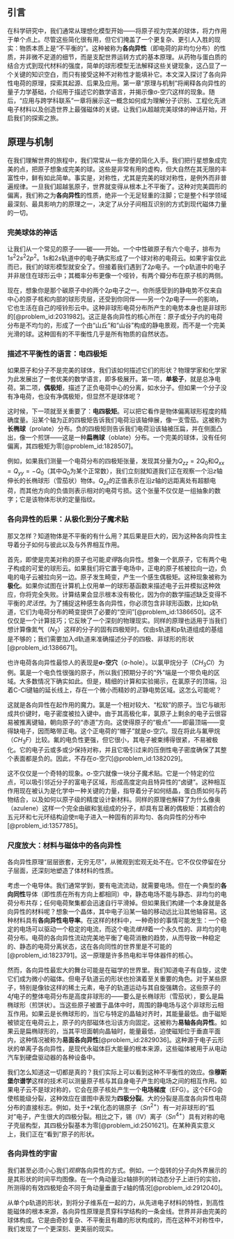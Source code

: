 ## 引言
在科学研究中，我们通常从理想化模型开始——将原子视为完美的球体，将力作用于单个点上。尽管这些简化很有用，但它们掩盖了一个更复杂、更引人入胜的现实：物质本质上是“不平衡的”。这种被称为**各向异性**（即电荷的非均匀分布）的性质，并非微不足道的细节，而是支配世界运转方式的基本原理。从药物与蛋白质的结合方式到现代材料的强度，简单的球形模型无法解释这些关键现象，这凸显了一个关键的知识空白，而只有接受这种不对称性才能填补它。本文深入探讨了各向异性电荷的原理，探索其起源、后果及应用。第一章“原理与机制”将阐释各向异性的量子力学基础，介绍用于描述它的数学语言，并揭示像σ-空穴这样的现象。随后，“应用与跨学科联系”一章将展示这一概念如何成为理解分子识别、工程化先进电子材料以及创造世界上最强磁体的关键。让我们从超越完美球体的神话开始，开启我们的探索之旅。

## 原理与机制

在我们理解世界的旅程中，我们常常从一些方便的简化入手。我们把行星想象成完美的点，把原子想象成完美的球。这些是非常有用的虚构，但大自然在其无限的丰富性中，鲜有如此简单。事实是，对称性，尤其是完美的球对称性，是例外而非普遍规律。一旦我们超越氢原子，世界就变得从根本上不平衡了。这种对完美圆形的偏离，我们称之为**各向异性**的性质，绝非一个无足轻重的注脚；它是整个科学领域最深刻、最具影响力的原理之一，决定了从分子间相互识别的方式到现代磁体力量的一切。

### 完美球体的神话

让我们从一个常见的原子——碳——开始。一个中性碳原子有六个电子，排布为 $1s^2 2s^2 2p^2$。$1s$和$2s$轨道中的电子确实形成了一个球对称的电荷云。如果宇宙仅此而已，我们的球形模型就安全了。但接着我们遇到了$2p$电子。一个p轨道中的电子并非居住在球形云中；其概率分布更像一个哑铃，有两个瓣分布在原子核的两侧。

现在，想象你是那个碳原子中的两个$2p$电子之一。你所感受到的静电势不仅来自中心的原子核和内部的球形壳层，还受到你同伴——另一个$2p$电子——的影响，它也生活在自己的哑铃形云中。这种非球形电荷分布所产生的电势本身也是非球形的[@problem_id:2031982]。这正是各向异性的核心所在：原子或分子内的电荷分布是不均匀的，形成了一个由“山丘”和“山谷”构成的静电景观，而不是一个完美光滑的球。这种固有的不平衡性几乎是所有物质的自然状态。

### 描述不平衡性的语言：电四极矩

如果原子和分子不是完美的球体，我们该如何描述它们的形状？物理学家和化学家为此发展出了一套优美的数学语言，即多极展开。第一项，**单极子**，就是总净电荷。第二项，**偶极矩**，描述了正负电荷中心的分离，如水分子。但如果一个分子没有净电荷，也没有净偶极矩，但显然不是球体呢？

这时候，下一项就至关重要了：**电四极矩**。可以把它看作是物体偏离球形程度的精确度量。沿某个轴为正的四极矩告诉我们电荷沿该轴伸展，像一支雪茄。这被称为**长椭球**（prolate）分布。负的四极矩则告诉我们电荷沿该轴被压扁，并在侧面凸出，像一个煎饼——这是一种**扁椭球**（oblate）分布。一个完美的球体，没有任何偏离，其四极矩为零[@problem_id:1828507]。

例如，如果我们测量一个电荷分布的四极矩张量，发现其分量为$Q_{zz} = 2Q_0$和$Q_{xx} = Q_{yy} = -Q_0$（其中$Q_0$为某个正常数），我们立刻就知道我们正在观察一个沿$z$轴伸长的长椭球形（雪茄状）物体。$Q_{zz}$的正值表示在沿$z$轴的远距离处有超额电荷，而其他方向的负值则表示相对的电荷亏损。这个张量不仅仅是一组抽象的数字；它是该物体形状的定量指纹。

### 各向异性的后果：从极化到分子魔术贴

那又怎样？知道物体是不平衡的有什么用？其后果是巨大的，因为这种各向异性主导着分子如何与彼此以及与外界相互作用。

首先，即使是完美对称的原子也可能*变得*各向异性。想象一个氦原子，它有两个电子构成的可爱的球形云。如果我们将它置于电场中，正电的原子核被拉向一边，负电的电子云被拉向另一边。原子发生畸变，产生一个感生偶极矩。这种现象被称为**极化**。如果你试图在计算机上仅用单一的球形基函数来描述电子云并模拟这种效应，你将完全失败。计算结果会显示根本没有极化，因为你的数学描述缺乏变得不平衡的*灵活性*。为了捕捉这种感生各向异性，你必须包含非球形函数，比如p轨道，它们为电荷分布的畸变提供了必要的“空间”[@problem_id:1386650]。这不仅仅是一个计算技巧；它反映了一个深刻的物理现实。同样的原理也适用于当我们想计算像氮气（$N_2$）这样的分子的固有四极矩时。仅由s轨道和p轨道组成的基组是不够的；我们需要加入d轨道来准确描述分子的四极、非球形的形状[@problem_id:1386671]。

也许电荷各向异性最惊人的表现是**σ-空穴**（σ-hole）。以氯甲烷分子（$CH_3Cl$）为例。氯是一个电负性很强的原子，所以我们预期分子的“外”端是一个带负电的区域。大多数情况下确实如此。但是，精细的计算和实验揭示，在氯原子的顶端，沿着C-Cl键轴的延长线上，存在一个微小而精妙的*正*静电势区域。这怎么可能呢？

这就是各向异性在起作用的魔力。氯是一个相对较大、“松软”的原子。当它与碳形成共价键时，电子密度被拉入键中。由于其高极化率，氯原子上剩余的电子云很容易被推离键轴，朝向原子的“赤道”方向。这使得原子的“极点”——即最顶端——变得缺电子，因而略带正电。这个正电荷的“帽子”就是σ-空穴。现在将此与氟甲烷（$CH_3F$）比较。氟的电负性更强，但它很小，其电子被束缚得很紧，不易被极化。它的电子云或多或少保持对称，并且它吸引过来的压倒性电子密度确保了其整个表面都是负的。因此，不存在σ-空穴[@problem_id:1382029]。

这不仅仅是一个奇特的现象。σ-空穴就像一块分子魔术贴。它是一个特定的位点，可以吸引邻近分子的富电子区域，形成高度定向且特异性的“卤键”。这种相互作用现在被认为是化学中一种关键的力量，指导着分子如何结晶，蛋白质如何与药物结合，以及如何以原子级的精度设计新材料。同样的原理也解释了为什么像奥（azulene）这样一个完全由碳和氢组成的分子，却具有显著的偶极矩：其稠合的五元环和七元环结构迫使π电子进入一种固有的非均匀、各向异性的分布中[@problem_id:1357785]。

### 尺度放大：材料与磁体中的各向异性

各向异性原理“层层嵌套，无穷无尽”，从微观到宏观无处不在。它不仅仅停留在分子层面，还深刻地塑造了体材料的性质。

考虑一个电导体。我们通常学到，要有电流流动，就需要电场。但在一个典型的**各向同性**导体（即性质在所有方向上都相同）中，静态电场不能与静态、非均匀的电荷分布共存；任何电荷聚集都会迅速自行平滑掉。但如果我们构建一个本身就是各向异性的材料呢？想象一个晶体，其中电子沿某一轴的移动远比沿其他轴容易。这种材料具有**各向异性电导率**。在这样的材料中，一种奇妙的事情可能发生：一个稳定的电场可以驱动一个稳定的电流，而这个电流*维持*着一个永久性的、非均匀的电荷分布。电荷的各向异性流动完美地平衡了电荷消散的趋势，从而导致一种稳定的、静态的电荷分离状态，这在各向同性的世界里是不可能的[@problem_id:1823791]。这一原理是许多热电和半导体器件的核心。

然而，各向异性最宏大的舞台可能是在磁学的世界里。我们知道电子有自旋，这使它们成为微小的磁体。但电子轨道云的形状也扮演着至关重要的角色。对于某些原子，特别是像钕这样的稀土元素，电子的轨道运动与其自旋强耦合。这些原子的$4f$电子的整体电荷分布是高度非球形的——要么是长椭球形（雪茄状），要么是扁椭球形（煎饼状）。当这些原子被置于晶体中时，周围的静电场与这个非球形云相互作用。如果云是长椭球形的，当它与特定的晶轴对齐时，其能量最低。由于磁矩被锁定在电荷云上，原子的内部磁体也沿该方向固定。这被称为**易轴各向异性**。如果云是扁椭球形的，当其平坦面朝向晶轴时，能量最低，迫使磁矩位于垂直平面内，这种情况被称为**易面各向异性**[@problem_id:2829036]。这种源于电子云形状的单离子各向异性，是现代永磁体巨大能量的根本来源，这些磁体被用于从电动汽车到硬盘驱动器的各种设备中。

我们怎么知道这一切都是真的？我们实际上可以看到这种不平衡性的效应。像**穆斯堡尔谱学**这样的技术可以测量原子核与其自身电子产生的电场之间的相互作用。如果电子云不是球对称的，它会在原子核处产生一个**电场梯度**（EFG）。这个EFG会使核能级分裂，这种效应在谱图中表现为**四极分裂**。大的分裂是高度各向异性电荷分布的直接标志。例如，处于+2氧化态的锡原子（$Sn^{2+}$）有一对非球形的“孤对”电子，产生很大的四极分裂。相比之下，锡（IV）离子（$Sn^{4+}$）具有对称的电子壳层构型，其四极分裂基本为零[@problem_id:2501621]。在某种真实意义上，我们正在“看到”原子的形状。

### 各向异性的宇宙

我们甚至必须小心我们*观察*各向异性的方式。例如，一个旋转的分子向外界展示的是其形状的时间平均图像。在一个角动量沿z轴排列的转动态分子上进行的实验，所测得的有效四极矩会不同于角动量垂直于z轴的情况[@problem_id:2912040]。

从单个p轨道的形状，到将分子维系在一起的力，从先进电子材料的特性，到高性能磁体的根本来源，各向异性原理是贯穿科学结构的一条金线。世界并非由完美的球体构成。它是由奇妙复杂、不平衡且有趣的形状构成的，而在这种不对称性中，我们发现了一个更深刻、更美丽的现实。

